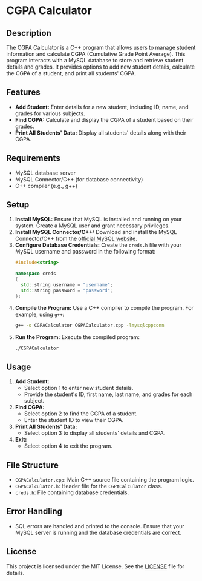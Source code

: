 # CGPA Calculator
## Description
The CGPA Calculator is a C++ program that allows users to manage student information and calculate CGPA (Cumulative Grade Point Average). This program interacts with a MySQL database to store and retrieve student details and grades. It provides options to add new student details, calculate the CGPA of a student, and print all students' CGPA.
## Features
* **Add Student:** Enter details for a new student, including ID, name, and grades for various subjects.
* **Find CGPA:** Calculate and display the CGPA of a student based on their grades.
* **Print All Students' Data:** Display all students' details along with their CGPA.
## Requirements
* MySQL database server
* MySQL Connector/C++ (for database connectivity)
* C++ compiler (e.g., g++)
## Setup
1. **Install MySQL:**
   Ensure that MySQL is installed and running on your system. Create a MySQL user and grant necessary privileges.
2. **Install MySQL Connector/C++:**
   Download and install the MySQL Connector/C++ from the [official MySQL website](https://dev.mysql.com/downloads/connector/cpp/).
3. **Configure Database Credentials:**
   Create the `creds.h` file with your MySQL username and password in the following format:
   ```c++
   #include<string>

   namespace creds
   {
     std::string username = "username";
     std::string password = "password";
   };
   ```
5. **Compile the Program:**
   Use a C++ compiler to compile the program. For example, using `g++`:
   ```bash
   g++ -o CGPACalculator CGPACalculator.cpp -lmysqlcppconn
   ```
6. **Run the Program:**
   Execute the compiled program:
   ```bash
   ./CGPACalculator
   ```
## Usage
1. **Add Student:**
   - Select option 1 to enter new student details.
   - Provide the student's ID, first name, last name, and grades for each subject.
2. **Find CGPA:**
   - Select option 2 to find the CGPA of a student.
   - Enter the student ID to view their CGPA.
3. **Print All Students' Data:**
   - Select option 3 to display all students' details and CGPA.
4. **Exit:**
   - Select option 4 to exit the program.
## File Structure
* `CGPACalculator.cpp`: Main C++ source file containing the program logic.
* `CGPACalculator.h`: Header file for the `CGPACalculator` class.
* `creds.h`: File containing database credentials.
## Error Handling
* SQL errors are handled and printed to the console. Ensure that your MySQL server is running and the database credentials are correct.
## License
This project is licensed under the MIT License. See the [LICENSE](LICENSE) file for details.
